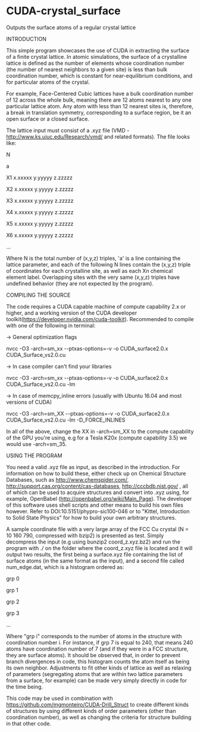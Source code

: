 # CUDA-crystal_surface
Outputs the surface atoms of a regular crystal lattice

INTRODUCTION

This simple program showcases the use of CUDA in extracting the surface of a finite crystal lattice. In atomic simulations, the surface of a crystalline lattice is defined as the number of elements whose coordination number (the number of nearest neighbors to a given site) is less than bulk coordination number, which is constant for near-equilibrium conditions, and for particular atoms of the crystal.

For example, Face-Centered Cubic lattices have a bulk coordination number of 12 across the whole bulk, meaning there are 12 atoms nearest to any one particular lattice atom. Any atom with less than 12 nearest sites is, therefore, a break in translation symmetry, corresponding to a surface region, be it an open surface or a closed surface.

The lattice input must consist of a .xyz file (VMD - http://www.ks.uiuc.edu/Research/vmd/ and related formats). The file looks like:

N

a

X1 x.xxxxx y.yyyyy z.zzzzz

X2 x.xxxxx y.yyyyy z.zzzzz

X3 x.xxxxx y.yyyyy z.zzzzz

X4 x.xxxxx y.yyyyy z.zzzzz

X5 x.xxxxx y.yyyyy z.zzzzz

X6 x.xxxxx y.yyyyy z.zzzzz

...

Where N is the total number of (x,y,z) triples, 'a' is a line containing the lattice parameter, and each of the following N lines contain the (x,y,z) triple of coordinates for each crystalline site, as well as each Xn chemical element label. Overlapping sites with the very same (x,y,z) triples have undefined behavior (they are not expected by the program).

COMPILING THE SOURCE

The code requires a CUDA capable machine of compute capability 2.x or higher, and a working version of the CUDA developer toolkit(https://developer.nvidia.com/cuda-toolkit). Recommended to compile with one of the following in terminal:

-> General optimization flags

nvcc -O3 -arch=sm_xx --ptxas-options=-v -o CUDA_surface2.0.x CUDA_Surface_vs2.0.cu

-> In case compiler can't find your libraries

nvcc -O3 -arch=sm_xx --ptxas-options=-v -o CUDA_surface2.0.x CUDA_Surface_vs2.0.cu -lm

-> In case of memcpy_inline errors (usually with Ubuntu 16.04 and most versions of CUDA)

nvcc -O3 -arch=sm_XX --ptxas-options=-v -o CUDA_surface2.0.x CUDA_Surface_vs2.0.cu -lm -D_FORCE_INLINES

In all of the above, change the XX in -arch=sm_XX to the compute capability of the GPU you're using, e.g for a Tesla K20x (compute capability 3.5) we would use -arch=sm_35.

USING THE PROGRAM

You need a valid .xyz file as input, as described in the introduction. For information on how to build these, either check up on Chemical Structure Databases, such as http://www.chemspider.com/, http://support.cas.org/content/cas-databases, http://cccbdb.nist.gov/ , all of which can be used to acquire structures and convert into .xyz using, for example, OpenBabel (http://openbabel.org/wiki/Main_Page). The developer of this software uses shell scripts and other means to build his own files however. Refer to DOI:10.5151/phypro-sic100-046 or to "Kittel, Introduction to Solid State Physics" for how to build your own arbitrary structures.

A sample coordinate file with a very large array of the FCC Cu crystal (N = 10 160 790, compressed with bzip2) is presented as test. Simply decompress the input (e.g using bunzip2 coord_z.xyz.bz2) and run the program with ./ on the folder where the coord_z.xyz file is located and it will output two results, the first being a surface.xyz file containing the list of surface atoms (in the same format as the input), and a second file called num_edge.dat, which is a histogram ordered as:

grp 0

grp 1

grp 2

grp 3

...

Where "grp i" corresponds to the number of atoms in the structure with coordination number i. For instance, if grp 7 is equal to 240, that means 240 atoms have coordination number of 7 (and if they were in a FCC structure, they are surface atoms). It should be observed that, in order to prevent branch divergences in code, this histogram counts the atom itself as being its own neighbor. Adjustments to fit other kinds of lattice as well as relaxing of parameters (segregating atoms that are within two lattice parameters from a surface, for example) can be made very simply directly in code for the time being.

This code may be used in combination with https://github.com/mgmonteiro/CUDA-Drill_Struct to create different kinds of structures by using different kinds of order parameters (other than coordination number), as well as changing the criteria for structure building in that other code.
